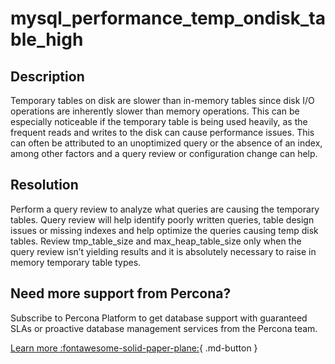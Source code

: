 # mysql_performance_temp_ondisk_table_high
## Description
Temporary tables on disk are slower than in-memory tables since disk I/O operations are inherently slower than memory operations. This can be especially noticeable if the temporary table is being used heavily, as the frequent reads and writes to the disk can cause performance issues. 
This can often be attributed to an unoptimized query or the absence of an index, among other factors and a query review or configuration change can help.


## Resolution
Perform a query review to analyze what queries are causing the temporary tables. Query review will help identify poorly written queries, table design issues or missing indexes and help optimize the queries causing temp disk tables.
Review tmp_table_size and max_heap_table_size only when the query review isn’t yielding results and it is absolutely necessary to raise in memory temporary table types.

## Need more support from Percona?
Subscribe to Percona Platform to get database support with guaranteed SLAs or proactive database management services from the Percona team.

[Learn more :fontawesome-solid-paper-plane:](https://per.co.na/subscribe){ .md-button }
